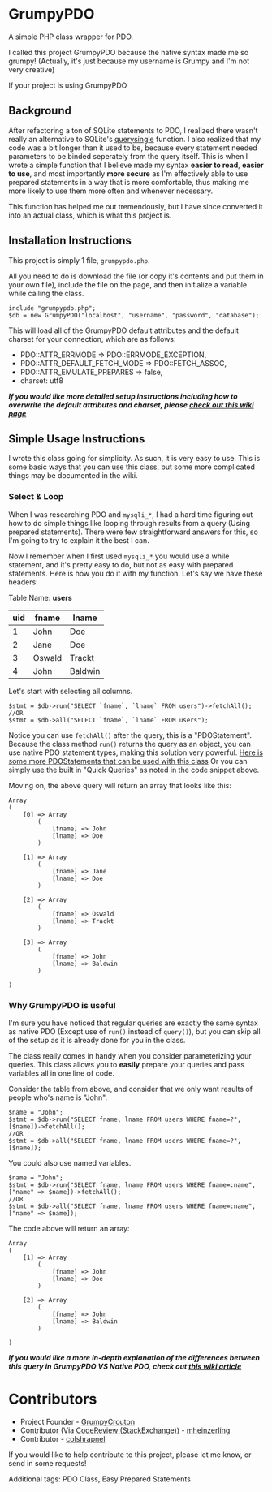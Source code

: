 # GrumpyPDO
A simple PHP class wrapper for PDO.

I called this project GrumpyPDO because the native syntax made me so grumpy! (Actually, it's just because my username is Grumpy and I'm not very creative)

If your project is using GrumpyPDO

## Background

After refactoring a ton of SQLite statements to PDO, I realized there wasn't really an alternative to SQLite's [querysingle](http://php.net/manual/en/sqlite3.querysingle.php) function. I also realized that my code was a bit longer than it used to be, because every statement needed parameters to be binded seperately from the query itself. This is when I wrote a simple function that I believe made my syntax **easier to read**, **easier to use**, and most importantly **more secure** as I'm effectively able to use prepared statements in a way that is more comfortable, thus making me more likely to use them more often and whenever necessary.

This function has helped me out tremendously, but I have since converted it into an actual class, which is what this project is.

## Installation Instructions

This project is simply 1 file, `grumpypdo.php`.

All you need to do is download the file (or copy it's contents and put them in your own file), include the file on the page, and then initialize a variable while calling the class.

```
include "grumpypdo.php";
$db = new GrumpyPDO("localhost", "username", "password", "database");
```
This will load all of the GrumpyPDO default attributes and the default charset for your connection, which are as follows:

- PDO::ATTR_ERRMODE => PDO::ERRMODE_EXCEPTION,
- PDO::ATTR_DEFAULT_FETCH_MODE => PDO::FETCH_ASSOC,
- PDO::ATTR_EMULATE_PREPARES => false,
- charset: utf8

**_If you would like more detailed setup instructions including how to overwrite the default attributes and charset, please [check out this wiki page](https://github.com/GrumpyCrouton/GrumpyPDO/wiki/Page-Setup---PDO--VS-GrumpyPDO)_**

## Simple Usage Instructions

I wrote this class going for simplicity. As such, it is very easy to use. This is some basic ways that you can use this class, but some more complicated things may be documented in the wiki.

### Select & Loop

When I was researching PDO and `mysqli_*`, I had a hard time figuring out how to do simple things like looping through results from a query (Using prepared statements). There were few straightforward answers for this, so I'm going to try to explain it the best I can.

Now I remember when I first used `mysqli_*` you would use a while statement, and it's pretty easy to do, but not as easy with prepared statements. Here is how you do it with my function. Let's say we have these headers:

Table Name: **users**

| uid | fname | lname |
| --- | --- | --- |
| 1 | John | Doe |
| 2 | Jane | Doe |
| 3 | Oswald | Trackt |
| 4 | John | Baldwin |

Let's start with selecting all columns.

```
$stmt = $db->run("SELECT `fname`, `lname` FROM users")->fetchAll();
//OR
$stmt = $db->all("SELECT `fname`, `lname` FROM users");
```

Notice you can use `fetchAll()` after the query, this is a "PDOStatement". Because the class method `run()` returns the query as an object, you can use native PDO statement types, making this solution very powerful.
[Here is some more PDOStatements that can be used with this class](http://php.net/manual/en/class.pdostatement.php)
Or you can simply use the built in "Quick Queries" as noted in the code snippet above.

Moving on, the above query will return an array that looks like this:

```
Array
(
    [0] => Array
        (
            [fname] => John
            [lname] => Doe
        )

    [1] => Array
        (
            [fname] => Jane
            [lname] => Doe
        )

    [2] => Array
        (
            [fname] => Oswald
            [lname] => Trackt
        )

    [3] => Array
        (
            [fname] => John
            [lname] => Baldwin
        )

)
```

### Why GrumpyPDO is useful

I'm sure you have noticed that regular queries are exactly the same syntax as native PDO (Except use of `run()` instead of `query()`), but you can skip all of the setup as it is already done for you in the class.

The class really comes in handy when you consider parameterizing your queries. This class allows you to **easily** prepare your queries and pass variables all in one line of code.

Consider the table from above, and consider that we only want results of people who's name is "John".

```
$name = "John";
$stmt = $db->run("SELECT fname, lname FROM users WHERE fname=?", [$name])->fetchAll();
//OR
$stmt = $db->all("SELECT fname, lname FROM users WHERE fname=?", [$name]);
```

You could also use named variables.

```
$name = "John";
$stmt = $db->run("SELECT fname, lname FROM users WHERE fname=:name", ["name" => $name])->fetchAll();
//OR
$stmt = $db->all("SELECT fname, lname FROM users WHERE fname=:name", ["name" => $name]);
```

The code above will return an array:

```
Array
(
    [1] => Array
        (
            [fname] => John
            [lname] => Doe
        )

    [2] => Array
        (
            [fname] => John
            [lname] => Baldwin
        )

)
```

**_If you would like a more in-depth explanation of the differences between this query in GrumpyPDO VS Native PDO, check out [this wiki article](https://github.com/GrumpyCrouton/GrumpyPDO/wiki/Usage---Select-Many-Rows)_**

# Contributors
- Project Founder - [GrumpyCrouton](https://stackoverflow.com/users/5827005/grumpycrouton)
- Contributor (Via [CodeReview (StackExchange)](https://codereview.stackexchange.com/a/177858/96569)) - [mheinzerling](https://codereview.stackexchange.com/users/21181/mheinzerling)
- Contributor - [colshrapnel](https://github.com/colshrapnel)

If you would like to help contribute to this project, please let me know, or send in some requests!

Additional tags: PDO Class, Easy Prepared Statements
